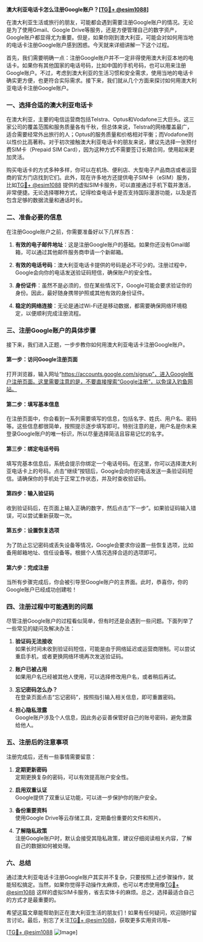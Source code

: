 **澳大利亚电话卡怎么注册Google账户？[[TG💪+ @esim1088](https://t.me/s/esim1088)]**

在澳大利亚生活或旅行的朋友，可能都会遇到需要注册Google账户的情况。无论是为了使用Gmail、Google Drive等服务，还是方便管理自己的数字资产，Google账户都显得尤为重要。但是，如果你刚到澳大利亚，可能会对如何用当地的电话卡注册Google账户感到困惑。今天就来详细讲解一下这个过程。

首先，我们需要明确一点：注册Google账户并不一定非得使用澳大利亚本地的电话卡。如果你有其他国家的电话号码，比如中国的手机号码，也可以用来注册Google账户。不过，考虑到澳大利亚的生活习惯和安全需求，使用当地的电话卡确实更方便，也更符合实际需求。接下来，我们就从几个方面来探讨如何用澳大利亚电话卡注册Google账户。

### **一、选择合适的澳大利亚电话卡**

在澳大利亚，主要的电信运营商包括Telstra、Optus和Vodafone三大巨头。这三家公司的覆盖范围和服务质量各有千秋，但总体来说，Telstra的网络覆盖最广，适合需要经常外出旅行的人；Optus的服务质量和价格相对平衡；而Vodafone则以性价比高著称。对于初次接触澳大利亚电话卡的朋友来说，建议先选择一张预付费SIM卡（Prepaid SIM Card），因为这种方式不需要签订长期合同，使用起来更加灵活。

购买电话卡的方式多种多样，你可以在机场、便利店、大型电子产品商店或者运营商的官方门店找到它们。此外，现在许多地方还提供电子SIM卡（eSIM）服务，比如[TG💪+ @esim1088](https://t.me/s/esim1088) 提供的虚拟SIM卡服务，可以直接通过手机下载并激活，非常便捷。无论选择哪种方式，记得检查电话卡是否支持国际漫游功能，以及是否包含足够的数据流量和通话时长。

### **二、准备必要的信息**

在注册Google账户之前，你需要准备好以下几样东西：

1. **有效的电子邮件地址**：这是注册Google账户的基础。如果你还没有Gmail邮箱，可以通过其他邮件服务商申请一个新邮箱。
   
2. **有效的电话号码**：澳大利亚电话卡提供的号码是必不可少的。注册过程中，Google会向你的电话发送验证码短信，确保账户的安全性。

3. **身份证件**：虽然不是必须的，但在某些情况下，Google可能会要求验证你的身份。因此，最好随身携带护照或其他有效的身份证件。

4. **稳定的网络连接**：无论是通过Wi-Fi还是移动数据，都需要确保网络环境稳定，以便顺利完成注册流程。

### **三、注册Google账户的具体步骤**

接下来，我们进入正题，一步步教你如何用澳大利亚电话卡注册Google账户。

#### **第一步：访问Google注册页面**
打开浏览器，输入网址“https://accounts.google.com/signup”，进入Google账户注册页面。这里需要注意的是，不要直接搜索“Google注册”，以免误入钓鱼网站。

#### **第二步：填写基本信息**
在注册页面中，你会看到一系列需要填写的信息，包括名字、姓氏、用户名、密码等。这些信息都很简单，按照提示逐步填写即可。特别注意的是，用户名是你未来登录Google账户的唯一标识，所以尽量选择简洁且容易记忆的名字。

#### **第三步：绑定电话号码**
填写完基本信息后，系统会提示你绑定一个电话号码。在这里，你可以选择澳大利亚电话卡上的号码。点击“继续”按钮后，Google会向你的电话发送一条验证码短信。请确保你的手机处于正常工作状态，并及时查收验证码。

#### **第四步：输入验证码**
收到验证码后，在页面上输入正确的数字，然后点击“下一步”。如果验证码输入错误，可以尝试重新获取一次。

#### **第五步：设置恢复选项**
为了防止忘记密码或丢失设备等情况，Google会要求你设置一些恢复选项，比如备用邮箱地址、信任设备等。根据个人情况选择合适的选项即可。

#### **第六步：完成注册**
当所有步骤完成后，你会被引导至Google账户的主界面。此时，恭喜你，你的Google账户已经成功创建啦！

### **四、注册过程中可能遇到的问题**

尽管注册Google账户的过程看似简单，但有时还是会遇到一些问题。下面列举了一些常见的疑问及解决办法：

1. **验证码无法接收**  
   如果长时间未收到验证码短信，可能是由于网络延迟或运营商限制。可以尝试重启手机，或者更换网络环境再次发送验证码。

2. **账户已被占用**  
   如果用户名已经被其他人使用，可以选择修改用户名，或者稍后再试。

3. **忘记密码怎么办？**  
   在登录页面点击“忘记密码”，按照指引输入相关信息，即可重置密码。

4. **担心隐私泄露**  
   Google账户涉及个人信息，因此务必妥善保管好自己的账号密码，避免泄露给他人。

### **五、注册后的注意事项**

注册完成后，还有一些事情需要留意：

1. **定期更新密码**  
   定期更换复杂的密码，可以有效提高账户安全性。

2. **启用双重认证**  
   Google提供了双重认证功能，可以进一步保护你的账户安全。

3. **备份重要资料**  
   使用Google Drive等云存储工具，定期备份重要的文件和照片。

4. **了解隐私政策**  
   注册Google账户时，默认会接受其隐私政策，建议仔细阅读相关内容，了解自己的数据如何被处理。

### **六、总结**

通过澳大利亚电话卡注册Google账户其实并不复杂，只要按照上述步骤操作，就能轻松搞定。当然，如果你觉得手动操作太麻烦，也可以考虑使用像[TG💪+ @esim1088](https://t.me/s/esim1088) 这样的虚拟SIM卡服务，省去实体卡的麻烦。总之，选择最适合自己的方式才是最重要的。

希望这篇文章能帮助到正在澳大利亚生活的朋友们！如果有任何疑问，欢迎随时留言讨论。最后，别忘了关注[TG💪+ @esim1088](https://t.me/s/esim1088)，获取更多实用资讯哦~

[[TG💪+ @esim1088](https://t.me/s/esim1088) ![Image](https://i.postimg.cc/4NQfJmqS/Snipaste-2025-05-13-00-14-12.png)]
